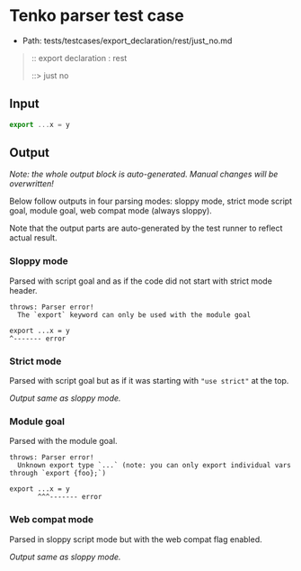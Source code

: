 # Tenko parser test case

- Path: tests/testcases/export_declaration/rest/just_no.md

> :: export declaration : rest
>
> ::> just no

## Input

`````js
export ...x = y
`````

## Output

_Note: the whole output block is auto-generated. Manual changes will be overwritten!_

Below follow outputs in four parsing modes: sloppy mode, strict mode script goal, module goal, web compat mode (always sloppy).

Note that the output parts are auto-generated by the test runner to reflect actual result.

### Sloppy mode

Parsed with script goal and as if the code did not start with strict mode header.

`````
throws: Parser error!
  The `export` keyword can only be used with the module goal

export ...x = y
^------- error
`````

### Strict mode

Parsed with script goal but as if it was starting with `"use strict"` at the top.

_Output same as sloppy mode._

### Module goal

Parsed with the module goal.

`````
throws: Parser error!
  Unknown export type `...` (note: you can only export individual vars through `export {foo};`)

export ...x = y
       ^^^------- error
`````


### Web compat mode

Parsed in sloppy script mode but with the web compat flag enabled.

_Output same as sloppy mode._
